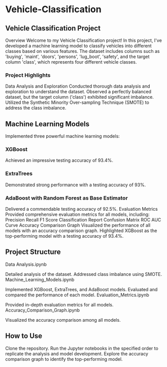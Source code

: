# Vehicle-Classification
## Vehicle Classification Project
Overview
Welcome to my Vehicle Classification project! In this project, I've developed a machine learning model to classify vehicles into different classes based on various features. The dataset includes columns such as 'buying', 'maint', 'doors', 'persons', 'lug_boot', 'safety', and the target column 'class', which represents four different vehicle classes.

### Project Highlights
Data Analysis and Exploration
Conducted thorough data analysis and exploration to understand the dataset.
Observed a perfectly balanced dataset, but the target column ('class') exhibited significant imbalance.
Utilized the Synthetic Minority Over-sampling Technique (SMOTE) to address the class imbalance.
## Machine Learning Models
Implemented three powerful machine learning models:

### XGBoost
Achieved an impressive testing accuracy of 93.4%.
### ExtraTrees
Demonstrated strong performance with a testing accuracy of 93%.
### AdaBoost with Random Forest as Base Estimator
Delivered a commendable testing accuracy of 92.5%.
Evaluation Metrics
Provided comprehensive evaluation metrics for all models, including:
Precision
Recall
F1 Score
Classification Report
Confusion Matrix
ROC AUC Curve
Accuracy Comparison Graph
Visualized the performance of all models with an accuracy comparison graph.
Highlighted XGBoost as the top-performing model with a testing accuracy of 93.4%.

## Project Structure
Data Analysis.ipynb

Detailed analysis of the dataset.
Addressed class imbalance using SMOTE.
Machine_Learning_Models.ipynb

Implemented XGBoost, ExtraTrees, and AdaBoost models.
Evaluated and compared the performance of each model.
Evaluation_Metrics.ipynb

Provided in-depth evaluation metrics for all models.
Accuracy_Comparison_Graph.ipynb

Visualized the accuracy comparison among all models.

## How to Use
Clone the repository.
Run the Jupyter notebooks in the specified order to replicate the analysis and model development.
Explore the accuracy comparison graph to identify the top-performing model.
